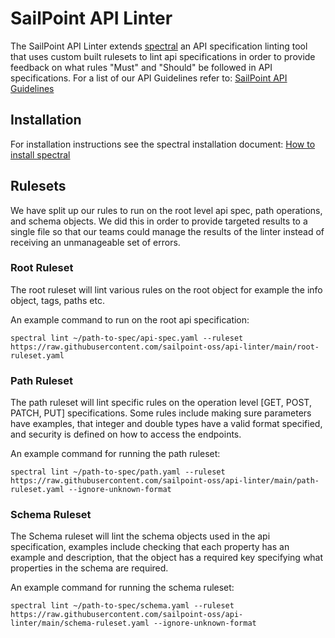 # SailPoint API Linter

The SailPoint API Linter extends [spectral](https://meta.stoplight.io/docs/spectral/ZG9jOjYx-overview) an API specification linting tool that uses custom built rulesets to lint api specifications in order to provide feedback on what rules "Must" and "Should" be followed in API specifications. For a list of our API Guidelines refer to: [SailPoint API Guidelines](https://sailpoint-oss.github.io/sailpoint-api-guidelines/#table-of-contents)

## Installation
For installation instructions see the spectral installation document: [How to install spectral](https://meta.stoplight.io/docs/spectral/ZG9jOjYyMDc0Mw-installation)


## Rulesets

We have split up our rules to run on the root level api spec, path operations, and schema objects. We did this in order to provide targeted results to a single file so that our teams could manage the results of the linter instead of receiving an unmanageable set of errors.

### Root Ruleset

The root ruleset will lint various rules on the root object for example the info object, tags, paths etc.

An example command to run on the root api specification:

```
spectral lint ~/path-to-spec/api-spec.yaml --ruleset https://raw.githubusercontent.com/sailpoint-oss/api-linter/main/root-ruleset.yaml 
```

### Path Ruleset

The path ruleset will lint specific rules on the operation level [GET, POST, PATCH, PUT] specifications. Some rules include making sure parameters have examples, that integer and double types have a valid format specified, and security is defined on how to access the endpoints.

An example command for running the path ruleset:

```
spectral lint ~/path-to-spec/path.yaml --ruleset https://raw.githubusercontent.com/sailpoint-oss/api-linter/main/path-ruleset.yaml --ignore-unknown-format
```

### Schema Ruleset

The Schema ruleset will lint the schema objects used in the api specification, examples include checking that each property has an example and description, that the object has a required key specifying what properties in the schema are required.

An example command for running the schema ruleset:

```
spectral lint ~/path-to-spec/schema.yaml --ruleset https://raw.githubusercontent.com/sailpoint-oss/api-linter/main/schema-ruleset.yaml --ignore-unknown-format
```
